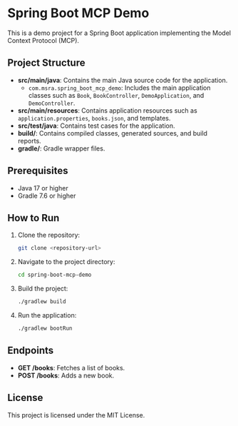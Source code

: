 # Spring Boot MCP Demo

This is a demo project for a Spring Boot application implementing the Model Context Protocol (MCP).

## Project Structure

- **src/main/java**: Contains the main Java source code for the application.
  - `com.msra.spring_boot_mcp_demo`: Includes the main application classes such as `Book`, `BookController`, `DemoApplication`, and `DemoController`.
- **src/main/resources**: Contains application resources such as `application.properties`, `books.json`, and templates.
- **src/test/java**: Contains test cases for the application.
- **build/**: Contains compiled classes, generated sources, and build reports.
- **gradle/**: Gradle wrapper files.

## Prerequisites

- Java 17 or higher
- Gradle 7.6 or higher

## How to Run

1. Clone the repository:
   ```bash
   git clone <repository-url>
   ```
2. Navigate to the project directory:
   ```bash
   cd spring-boot-mcp-demo
   ```
3. Build the project:
   ```bash
   ./gradlew build
   ```
4. Run the application:
   ```bash
   ./gradlew bootRun
   ```

## Endpoints

- **GET /books**: Fetches a list of books.
- **POST /books**: Adds a new book.

## License

This project is licensed under the MIT License.